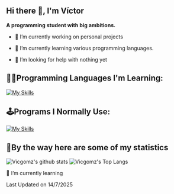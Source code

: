 ##  Hi there 👋, I'm Víctor
**A programming student with big ambitions.**

- 🔭 I’m currently working on personal projects

- 🌱 I’m currently learning various programming languages.

- 🤝 I’m looking for help with nothing yet

## **👨‍💻Programming Languages I'm Learning:**
[![My Skills](https://skillicons.dev/icons?i=cs,java,html,css,javascript)](https://skillicons.dev)

## **🕹️Programs I Normally Use:**
[![My Skills](https://skillicons.dev/icons?i=blender,github,unity,unreal,godot,vscode)](https://skillicons.dev)

## **🚀By the way here are some of my statistics**
![Vicgomz's github stats](https://github-readme-stats.vercel.app/api?username=Vicgomz&show_icons=true&theme=tokyonight)
![Vicgomz's Top Langs](https://github-readme-stats.vercel.app/api/top-langs/?username=Vicgomz&theme=tokyonight&layout=compact)

🌱 I’m currently learning

Last Updated on 14/7/2025 
